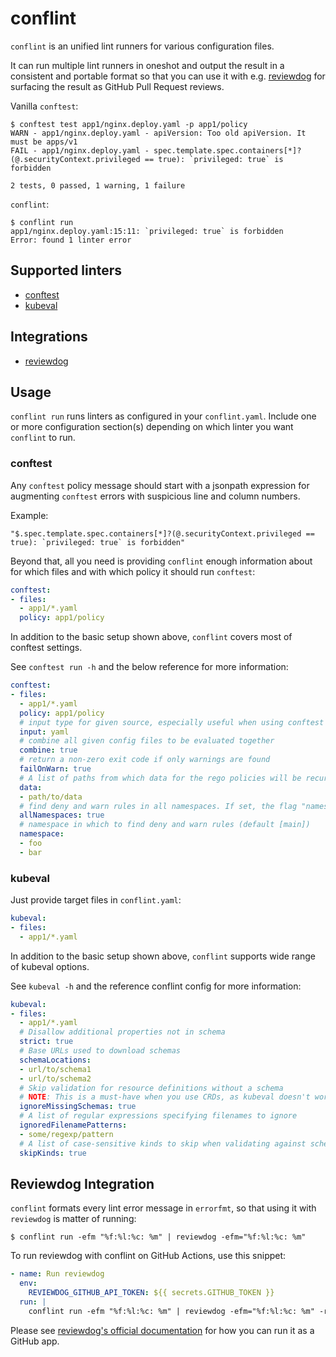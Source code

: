 # conflint

`conflint` is an unified lint runners for various configuration files.

It can run multiple lint runners in oneshot and output the result in a consistent and portable format so that
you can use it with e.g. [reviewdog](https://github.com/reviewdog/reviewdog) for surfacing the result as GitHub Pull Request reviews.

Vanilla `conftest`:

```console
$ conftest test app1/nginx.deploy.yaml -p app1/policy
WARN - app1/nginx.deploy.yaml - apiVersion: Too old apiVersion. It must be apps/v1
FAIL - app1/nginx.deploy.yaml - spec.template.spec.containers[*]?(@.securityContext.privileged == true): `privileged: true` is forbidden

2 tests, 0 passed, 1 warning, 1 failure
```

`conflint`:

```console
$ conflint run
app1/nginx.deploy.yaml:15:11: `privileged: true` is forbidden
Error: found 1 linter error
```

## Supported linters

- [conftest](https://github.com/open-policy-agent/conftest)
- [kubeval](https://github.com/instrumenta/kubeval)

## Integrations

- [reviewdog](https://github.com/reviewdog/reviewdog)

## Usage

`conflint run` runs linters as configured in your `conflint.yaml`. Include one or more configuration section(s) depending on which linter you want `conflint` to run.

### conftest

Any `conftest` policy message should start with a jsonpath expression for augmenting `conftest` errors with suspicious line and column numbers.

Example:

```
"$.spec.template.spec.containers[*]?(@.securityContext.privileged == true): `privileged: true` is forbidden"
```

Beyond that, all you need is providing `conflint` enough information about for which files and with which policy it should run `conftest`:

```yaml
conftest:
- files:
  - app1/*.yaml
  policy: app1/policy
```

In addition to the basic setup shown above, `conflint` covers most of conftest settings.

See `conftest run -h` and the below reference for more information:

```yaml
conftest:
- files:
  - app1/*.yaml
  policy: app1/policy
  # input type for given source, especially useful when using conftest with stdin, valid options are: [toml tf hcl hcl1 cue ini yml yaml json Dockerfile edn vcl xml]
  input: yaml
  # combine all given config files to be evaluated together
  combine: true
  # return a non-zero exit code if only warnings are found
  failOnWarn: true
  # A list of paths from which data for the rego policies will be recursively loaded
  data:
  - path/to/data
  # find deny and warn rules in all namespaces. If set, the flag "namespace" is ignored
  allNamespaces: true
  # namespace in which to find deny and warn rules (default [main])
  namespace:
  - foo
  - bar
```

### kubeval

Just provide target files in `conflint.yaml`:

```yaml
kubeval:
- files:
  - app1/*.yaml
```

In addition to the basic setup shown above, `conflint` supports wide range of kubeval options.

See `kubeval -h` and the reference conflint config for more information:

```yaml
kubeval:
- files:
  - app1/*.yaml
  # Disallow additional properties not in schema
  strict: true
  # Base URLs used to download schemas
  schemaLocations:
  - url/to/schema1
  - url/to/schema2
  # Skip validation for resource definitions without a schema
  # NOTE: This is a must-have when you use CRDs, as kubeval doesn't work against custom resources out-of-box
  ignoreMissingSchemas: true
  # A list of regular expressions specifying filenames to ignore
  ignoredFilenamePatterns:
  - some/regexp/pattern
  # A list of case-sensitive kinds to skip when validating against schemas
  skipKinds: true
```

## Reviewdog Integration

`conflint` formats every lint error message in `errorfmt`, so that using it with `reviewdog` is matter of running:

```
$ conflint run -efm "%f:%l:%c: %m" | reviewdog -efm="%f:%l:%c: %m"
```

To run reviewdog with conflint on GitHub Actions, use this snippet:

```yaml
- name: Run reviewdog
  env:
    REVIEWDOG_GITHUB_API_TOKEN: ${{ secrets.GITHUB_TOKEN }}
  run: |
    conflint run -efm "%f:%l:%c: %m" | reviewdog -efm="%f:%l:%c: %m" -reporter=github-pr-check
```

Please see [reviewdog's official documentation](https://github.com/reviewdog/reviewdog#option-2-install-reviewdog-github-apps) for how you can run it as a GitHub app.
